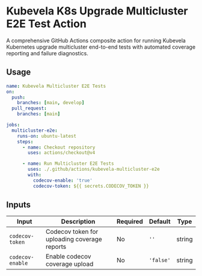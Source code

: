 # Kubevela K8s Upgrade Multicluster E2E Test Action

A comprehensive GitHub Actions composite action for running Kubevela Kubernetes upgrade multicluster end-to-end tests with automated coverage reporting and failure diagnostics.

## Usage


```yaml
name: Kubevela Multicluster E2E Tests
on:
  push:
    branches: [main, develop]
  pull_request:
    branches: [main]

jobs:
  multicluster-e2e:
    runs-on: ubuntu-latest
    steps:
      - name: Checkout repository
        uses: actions/checkout@v4

      - name: Run Multicluster E2E Tests
        uses: ./.github/actions/kubevela-multicluster-e2e
        with:
          codecov-enable: 'true'
          codecov-token: ${{ secrets.CODECOV_TOKEN }}
```

## Inputs

| Input | Description | Required | Default | Type |
|-------|-------------|----------|---------|------|
| `codecov-token` | Codecov token for uploading coverage reports | No | `''` | string |
| `codecov-enable` | Enable codecov coverage upload | No | `'false'` | string |
